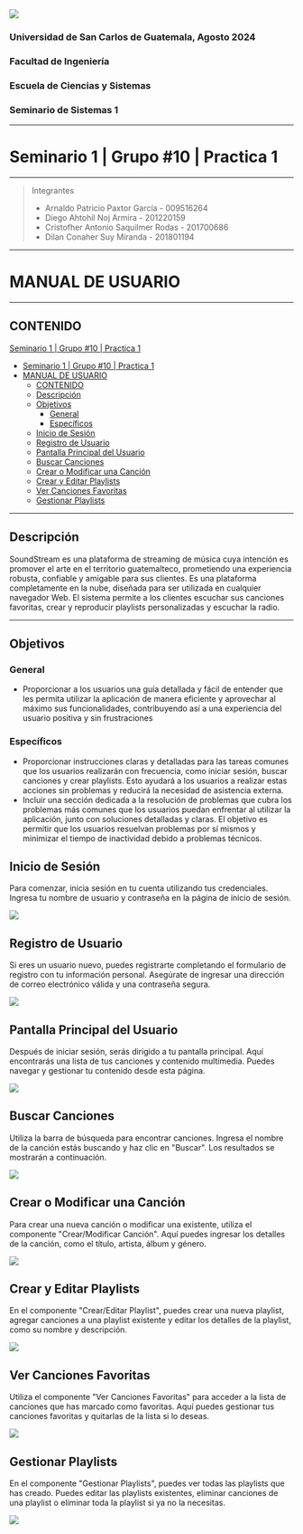 <img src='./img/logo.png' background='white'>

### Universidad de San Carlos de Guatemala, Agosto 2024
### Facultad de Ingeniería
### Escuela de Ciencias y Sistemas
### Seminario de Sistemas 1

---
# Seminario 1 | Grupo #10 | Practica 1
---

> Integrantes
> - Arnaldo Patricio Paxtor García - 009516264
> - Diego Ahtohil Noj Armira - 201220159
> - Cristofher Antonio Saquilmer Rodas - 201700686
> - Dilan Conaher Suy Miranda - 201801194

---
# MANUAL DE USUARIO
---
## CONTENIDO
  [Seminario 1 | Grupo #10 | Practica 1](#seminario-1--grupo-10--practica-1)
  
- [Seminario 1 | Grupo #10 | Practica 1](#seminario-1--grupo-10--practica-1)
- [MANUAL DE USUARIO](#manual-de-usuario)
  - [CONTENIDO](#contenido)
  - [Descripción](#descripción)
  - [Objetivos](#objetivos)
    - [General](#general)
    - [Específicos](#específicos)
  - [Inicio de Sesión](#inicio-de-sesión)
  - [Registro de Usuario](#registro-de-usuario)
  - [Pantalla Principal del Usuario](#pantalla-principal-del-usuario)
  - [Buscar Canciones](#buscar-canciones)
  - [Crear o Modificar una Canción](#crear-o-modificar-una-canción)
  - [Crear y Editar Playlists](#crear-y-editar-playlists)
  - [Ver Canciones Favoritas](#ver-canciones-favoritas)
  - [Gestionar Playlists](#gestionar-playlists)
<!-- toc! -->

---

## Descripción
SoundStream es una plataforma de streaming de música cuya intención es promover el arte en el territorio guatemalteco, prometiendo una experiencia robusta, confiable y amigable para sus clientes. Es una plataforma completamente en la nube, diseñada para ser utilizada en cualquier navegador Web. El sistema permite a los clientes escuchar sus canciones favoritas, crear y reproducir playlists personalizadas y escuchar la radio.

---

## Objetivos
### General
* Proporcionar a los usuarios una guía detallada y fácil de entender que les permita utilizar la aplicación de manera eficiente y aprovechar al máximo sus funcionalidades, contribuyendo así a una experiencia del usuario positiva y sin frustraciones
### Específicos
* Proporcionar instrucciones claras y detalladas para las tareas comunes que los usuarios realizarán con frecuencia, como iniciar sesión, buscar canciones y crear playlists. Esto ayudará a los usuarios a realizar estas acciones sin problemas y reducirá la necesidad de asistencia externa.
* Incluir una sección dedicada a la resolución de problemas que cubra los problemas más comunes que los usuarios puedan enfrentar al utilizar la aplicación, junto con soluciones detalladas y claras. El objetivo es permitir que los usuarios resuelvan problemas por sí mismos y minimizar el tiempo de inactividad debido a problemas técnicos.

## Inicio de Sesión
Para comenzar, inicia sesión en tu cuenta utilizando tus credenciales. Ingresa tu nombre de usuario y contraseña en la página de inicio de sesión.

<img src='./img/semi1_login.png'>

## Registro de Usuario
Si eres un usuario nuevo, puedes registrarte completando el formulario de registro con tu información personal. Asegúrate de ingresar una dirección de correo electrónico válida y una contraseña segura.

<img src='./img/semi1_registro.png'>

## Pantalla Principal del Usuario
Después de iniciar sesión, serás dirigido a tu pantalla principal. Aquí encontrarás una lista de tus canciones y contenido multimedia. Puedes navegar y gestionar tu contenido desde esta página.

<img src='./img/semi1_inicio.png'>

## Buscar Canciones 
Utiliza la barra de búsqueda para encontrar canciones. Ingresa el nombre de la canción estás buscando y haz clic en "Buscar". Los resultados se mostrarán a continuación.

<img src='./img/semi1_canciones.png'>

## Crear o Modificar una Canción
Para crear una nueva canción o modificar una existente, utiliza el componente "Crear/Modificar Canción". Aquí puedes ingresar los detalles de la canción, como el título, artista, álbum y género.

<img src='./img/semi1_crearcancion.png'>

## Crear y Editar Playlists
En el componente "Crear/Editar Playlist", puedes crear una nueva playlist, agregar canciones a una playlist existente y editar los detalles de la playlist, como su nombre y descripción.

<img src='./img/semi1_crearplaylist.png'>

## Ver Canciones Favoritas
Utiliza el componente "Ver Canciones Favoritas" para acceder a la lista de canciones que has marcado como favoritas. Aquí puedes gestionar tus canciones favoritas y quitarlas de la lista si lo deseas.

<img src='./img/semi1_favoritos.png'>

## Gestionar Playlists
En el componente "Gestionar Playlists", puedes ver todas las playlists que has creado. Puedes editar las playlists existentes, eliminar canciones de una playlist o eliminar toda la playlist si ya no la necesitas.

<img src='./img/semi1_playlist.png'>
